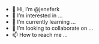 - 👋 Hi, I’m @jeneferk
- 👀 I’m interested in ...
- 🌱 I’m currently learning ...
- 💞️ I’m looking to collaborate on ...
- 📫 How to reach me ...

<!---
jeneferk/jeneferk is a ✨ special ✨ repository because its `README.md` (this file) appears on your GitHub profile.
You can click the Preview link to take a look at your changes.
--->
